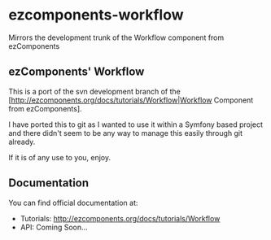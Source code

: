 ezcomponents-workflow
=====================

Mirrors the development trunk of the Workflow component from ezComponents

ezComponents' Workflow
----------------------

This is a port of the svn development branch of the [http://ezcomponents.org/docs/tutorials/Workflow|Workflow Component from ezComponents].

I have ported this to git as I wanted to use it within a Symfony based project and there didn't seem to be any way to manage this easily through git already.

If it is of any use to you, enjoy.

Documentation
-------------

You can find official documentation at:

- Tutorials: http://ezcomponents.org/docs/tutorials/Workflow
- API: Coming Soon...

